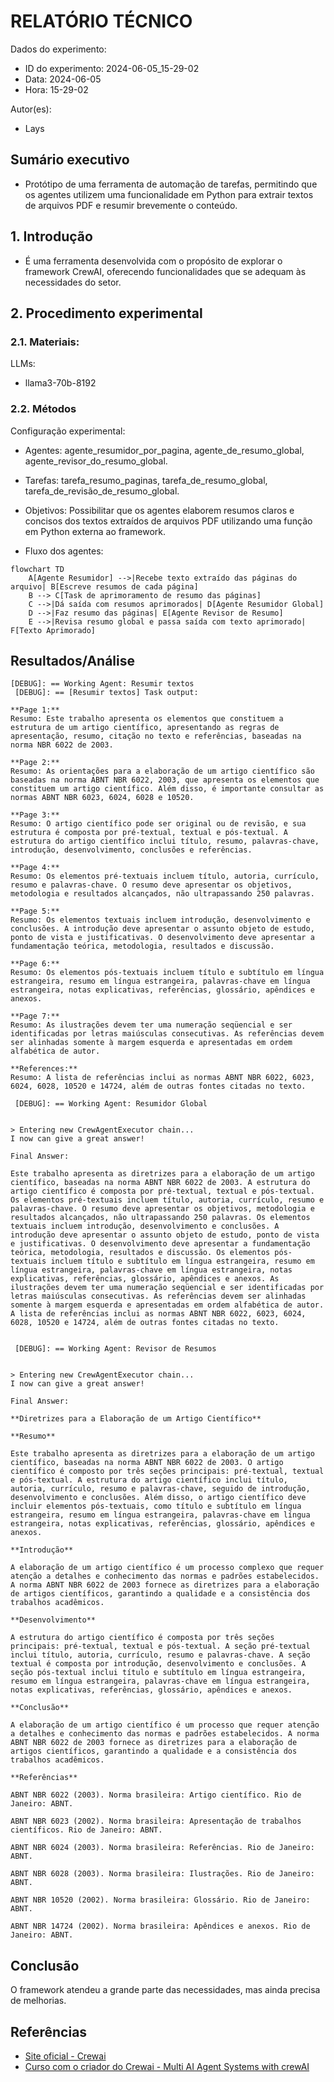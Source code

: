 # RELATÓRIO TÉCNICO

Dados do experimento:
- ID do experimento: 2024-06-05_15-29-02
- Data: 2024-06-05
- Hora: 15-29-02

Autor(es):
- Lays



## Sumário executivo

- Protótipo de uma ferramenta de automação de tarefas, permitindo que os agentes utilizem uma funcionalidade em Python para extrair textos de arquivos PDF e resumir brevemente o conteúdo.


## 1. Introdução

- É uma ferramenta desenvolvida com o propósito de explorar o framework CrewAI, oferecendo funcionalidades que se adequam às necessidades do setor.


## 2. Procedimento experimental

### 2.1. Materiais:

LLMs:
- llama3-70b-8192

### 2.2. Métodos

Configuração experimental:

- Agentes: agente_resumidor_por_pagina, agente_de_resumo_global, agente_revisor_do_resumo_global.
- Tarefas: tarefa_resumo_paginas, tarefa_de_resumo_global, tarefa_de_revisão_de_resumo_global.
- Objetivos: Possibilitar que os agentes elaborem resumos claros e concisos dos textos extraídos de arquivos PDF utilizando uma função em Python externa ao framework.

- Fluxo dos agentes:

```mermaid
flowchart TD
    A[Agente Resumidor] -->|Recebe texto extraído das páginas do arquivo| B[Escreve resumos de cada página]
    B --> C[Task de aprimoramento de resumo das páginas]
    C -->|Dá saída com resumos aprimorados| D[Agente Resumidor Global]
    D -->|Faz resumo das páginas| E[Agente Revisor de Resumo]
    E -->|Revisa resumo global e passa saída com texto aprimorado| F[Texto Aprimorado]

```

## Resultados/Análise

```
[DEBUG]: == Working Agent: Resumir textos
 [DEBUG]: == [Resumir textos] Task output: 
 
**Page 1:**
Resumo: Este trabalho apresenta os elementos que constituem a estrutura de um artigo científico, apresentando as regras de apresentação, resumo, citação no texto e referências, baseadas na norma NBR 6022 de 2003.

**Page 2:**
Resumo: As orientações para a elaboração de um artigo científico são baseadas na norma ABNT NBR 6022, 2003, que apresenta os elementos que constituem um artigo científico. Além disso, é importante consultar as normas ABNT NBR 6023, 6024, 6028 e 10520.

**Page 3:**
Resumo: O artigo científico pode ser original ou de revisão, e sua estrutura é composta por pré-textual, textual e pós-textual. A estrutura do artigo científico inclui título, resumo, palavras-chave, introdução, desenvolvimento, conclusões e referências.

**Page 4:**
Resumo: Os elementos pré-textuais incluem título, autoria, currículo, resumo e palavras-chave. O resumo deve apresentar os objetivos, metodologia e resultados alcançados, não ultrapassando 250 palavras.

**Page 5:**
Resumo: Os elementos textuais incluem introdução, desenvolvimento e conclusões. A introdução deve apresentar o assunto objeto de estudo, ponto de vista e justificativas. O desenvolvimento deve apresentar a fundamentação teórica, metodologia, resultados e discussão.

**Page 6:**
Resumo: Os elementos pós-textuais incluem título e subtítulo em língua estrangeira, resumo em língua estrangeira, palavras-chave em língua estrangeira, notas explicativas, referências, glossário, apêndices e anexos.

**Page 7:**
Resumo: As ilustrações devem ter uma numeração seqüencial e ser identificadas por letras maiúsculas consecutivas. As referências devem ser alinhadas somente à margem esquerda e apresentadas em ordem alfabética de autor.

**References:**
Resumo: A lista de referências inclui as normas ABNT NBR 6022, 6023, 6024, 6028, 10520 e 14724, além de outras fontes citadas no texto.

 [DEBUG]: == Working Agent: Resumidor Global


> Entering new CrewAgentExecutor chain...
I now can give a great answer!

Final Answer:

Este trabalho apresenta as diretrizes para a elaboração de um artigo científico, baseadas na norma ABNT NBR 6022 de 2003. A estrutura do artigo científico é composta por pré-textual, textual e pós-textual. Os elementos pré-textuais incluem título, autoria, currículo, resumo e palavras-chave. O resumo deve apresentar os objetivos, metodologia e resultados alcançados, não ultrapassando 250 palavras. Os elementos textuais incluem introdução, desenvolvimento e conclusões. A introdução deve apresentar o assunto objeto de estudo, ponto de vista e justificativas. O desenvolvimento deve apresentar a fundamentação teórica, metodologia, resultados e discussão. Os elementos pós-textuais incluem título e subtítulo em língua estrangeira, resumo em língua estrangeira, palavras-chave em língua estrangeira, notas explicativas, referências, glossário, apêndices e anexos. As ilustrações devem ter uma numeração seqüencial e ser identificadas por letras maiúsculas consecutivas. As referências devem ser alinhadas somente à margem esquerda e apresentadas em ordem alfabética de autor. A lista de referências inclui as normas ABNT NBR 6022, 6023, 6024, 6028, 10520 e 14724, além de outras fontes citadas no texto.


 [DEBUG]: == Working Agent: Revisor de Resumos


> Entering new CrewAgentExecutor chain...
I now can give a great answer!

Final Answer:

**Diretrizes para a Elaboração de um Artigo Científico**

**Resumo**

Este trabalho apresenta as diretrizes para a elaboração de um artigo científico, baseadas na norma ABNT NBR 6022 de 2003. O artigo científico é composto por três seções principais: pré-textual, textual e pós-textual. A estrutura do artigo científico inclui título, autoria, currículo, resumo e palavras-chave, seguido de introdução, desenvolvimento e conclusões. Além disso, o artigo científico deve incluir elementos pós-textuais, como título e subtítulo em língua estrangeira, resumo em língua estrangeira, palavras-chave em língua estrangeira, notas explicativas, referências, glossário, apêndices e anexos.

**Introdução**

A elaboração de um artigo científico é um processo complexo que requer atenção a detalhes e conhecimento das normas e padrões estabelecidos. A norma ABNT NBR 6022 de 2003 fornece as diretrizes para a elaboração de artigos científicos, garantindo a qualidade e a consistência dos trabalhos acadêmicos.

**Desenvolvimento**

A estrutura do artigo científico é composta por três seções principais: pré-textual, textual e pós-textual. A seção pré-textual inclui título, autoria, currículo, resumo e palavras-chave. A seção textual é composta por introdução, desenvolvimento e conclusões. A seção pós-textual inclui título e subtítulo em língua estrangeira, resumo em língua estrangeira, palavras-chave em língua estrangeira, notas explicativas, referências, glossário, apêndices e anexos.

**Conclusão**

A elaboração de um artigo científico é um processo que requer atenção a detalhes e conhecimento das normas e padrões estabelecidos. A norma ABNT NBR 6022 de 2003 fornece as diretrizes para a elaboração de artigos científicos, garantindo a qualidade e a consistência dos trabalhos acadêmicos.

**Referências**

ABNT NBR 6022 (2003). Norma brasileira: Artigo científico. Rio de Janeiro: ABNT.

ABNT NBR 6023 (2002). Norma brasileira: Apresentação de trabalhos científicos. Rio de Janeiro: ABNT.

ABNT NBR 6024 (2003). Norma brasileira: Referências. Rio de Janeiro: ABNT.

ABNT NBR 6028 (2003). Norma brasileira: Ilustrações. Rio de Janeiro: ABNT.

ABNT NBR 10520 (2002). Norma brasileira: Glossário. Rio de Janeiro: ABNT.

ABNT NBR 14724 (2002). Norma brasileira: Apêndices e anexos. Rio de Janeiro: ABNT.
```


## Conclusão

O framework atendeu a grande parte das necessidades, mas ainda precisa de melhorias.


## Referências

- [Site oficial - Crewai](https://www.crewai.com/)
- [Curso com o criador do Crewai - Multi AI Agent Systems with crewAI](https://www.deeplearning.ai/short-courses/multi-ai-agent-systems-with-crewai/)